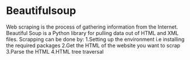 # Beautifulsoup
Web scraping is the process of gathering information from the Internet. Beautiful Soup is a Python library for pulling data out of HTML and XML files.
Scrapping can be done by:
1.Setting up the environment i.e installing the required packages
2.Get the HTML of the website you want to scrap
3.Parse the HTML
4.HTML tree traversal
